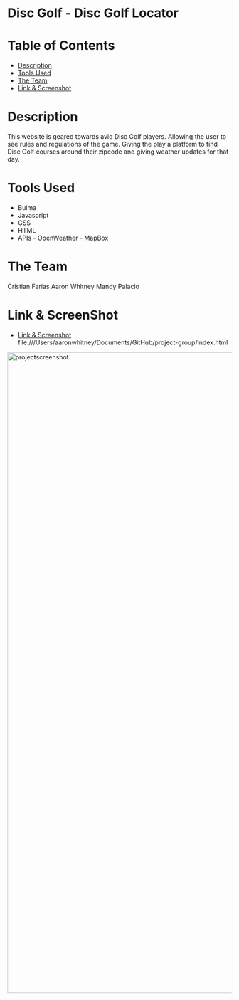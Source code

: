# Disc Golf - Disc Golf Locator

# Table of Contents
* [Description](#description)
* [Tools Used](#tools-used)
* [The Team](#the-team)
* [Link & Screenshot](#link-&-screenshot)

# Description
This website is geared towards avid Disc Golf players. Allowing the user to see rules and regulations of the game. Giving the play a platform to find Disc Golf courses around their zipcode and giving weather updates for that day.

# Tools Used
* Bulma
* Javascript
* CSS
* HTML
* APIs - OpenWeather - MapBox

# The Team
Cristian Farias 
Aaron Whitney
Mandy Palacio

# Link & ScreenShot

* [Link & Screenshot](#link-&-screenshot) file:///Users/aaronwhitney/Documents/GitHub/project-group/index.html

<img width="1440" alt="projectscreenshot" src="https://user-images.githubusercontent.com/85328844/129656148-1dafb234-711f-4162-8aaa-163b87b70924.png">

